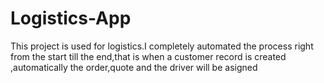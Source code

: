 # Logistics-App

This project is used for logistics.I completely automated the process right from the start till the end,that is when a customer record is created ,automatically the order,quote and the driver will be asigned
